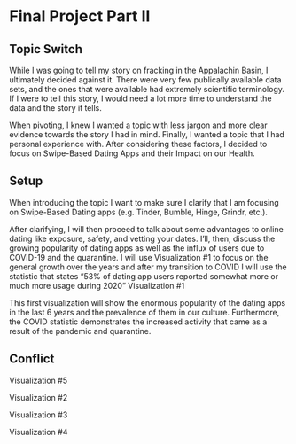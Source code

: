 # Final Project Part II #

## Topic Switch ##
While I was going to tell my story on fracking in the Appalachin Basin, I ultimately decided against it. There were very few publically available data sets, and the ones that were available had extremely scientific terminology. If I were to tell this story, I would need a lot more time to understand the data and the story it tells.

When pivoting, I knew I wanted a topic with less jargon and more clear evidence towards the story I had in mind. Finally, I wanted a topic that I had personal experience with. After considering these factors, I decided to focus on Swipe-Based Dating Apps and their Impact on our Health.

## Setup ##
When introducing the topic I want to make sure I clarify that I am focusing on Swipe-Based Dating apps (e.g. Tinder, Bumble, Hinge, Grindr, etc.). 

After clarifying, I will then proceed to talk about some advantages to online dating like exposure, safety, and vetting your dates. I’ll, then, discuss the growing popularity of dating apps as well as the influx of users due to COVID-19 and the quarantine. I will use Visualization #1 to focus on the general growth over the years and after my transition to COVID I will use the statistic that states “53% of dating app users reported somewhat more or much more usage during 2020”
Visualization #1
<div class="flourish-embed flourish-chart" data-src="visualisation/11386604"><script src="https://public.flourish.studio/resources/embed.js"></script></div>
This first visualization will show the enormous popularity of the dating apps in the last 6 years and the prevalence of them in our culture. Furthermore, the COVID statistic demonstrates the increased activity that came as a result of the pandemic and quarantine.

## Conflict ##

Visualization #5
<div class="flourish-embed flourish-hierarchy" data-src="visualisation/11384044"><script src="https://public.flourish.studio/resources/embed.js"></script>
</div>

Visualization #2
<div class="flourish-embed flourish-hierarchy" data-src="visualisation/11384439"><script src="https://public.flourish.studio/resources/embed.js"></script></div>

Visualization #3
<div class="flourish-embed flourish-radar" data-src="visualisation/11384695"><script src="https://public.flourish.studio/resources/embed.js"></script></div>

Visualization #4
<div class="flourish-embed flourish-radar" data-src="visualisation/11384801"><script src="https://public.flourish.studio/resources/embed.js"></script></div>


